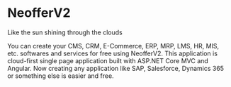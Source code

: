 # NeofferV2
Like the sun shining through the clouds

You can create your CMS, CRM, E-Commerce, ERP, MRP, LMS, HR, MIS, etc. softwares and services for free using NeofferV2.
This application is cloud-first single page application built with ASP.NET Core MVC and Angular.
Now creating any application like SAP, Salesforce, Dynamics 365 or something else is easier and free.
